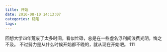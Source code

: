 ```yaml
---
title: 开始
date: 2016-08-10 14:13:07
categories: 随笔
tags:
---
```


回想大学四年荒废了太多时间，看似忙碌，总是在一些虚名浮利间浪费光阴，悔之不及。
不过努力是从什么时候开始都不晚的，就从现在开始吧。
111